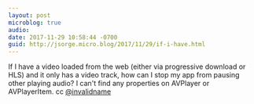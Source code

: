```yaml
---
layout: post
microblog: true
audio: 
date: 2017-11-29 10:58:44 -0700
guid: http://jsorge.micro.blog/2017/11/29/if-i-have.html
---
```

If I have a video loaded from the web (either via progressive download or HLS) and it only has a video track, how can I stop my app from pausing other playing audio? I can't find any properties on AVPlayer or AVPlayerItem. cc [@invalidname](https://micro.blog/invalidname)
